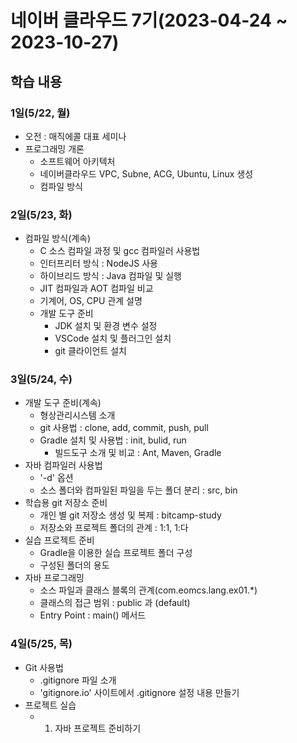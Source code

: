 # 네이버 클라우드 7기(2023-04-24 ~ 2023-10-27)

## 학습 내용

### 1일(5/22, 월)

- 오전 : 매직에콜 대표 세미나
- 프로그래밍 개론
    - 소프트웨어 아키텍처
    - 네이버클라우드 VPC, Subne, ACG, Ubuntu, Linux 생성 
    - 컴파일 방식

### 2일(5/23, 화)

- 컴파일 방식(계속)
    - C 소스 컴파일 과정 및 gcc 컴파일러 사용법
    - 인터프리터 방식 : NodeJS 사용
    - 하이브리드 방식 : Java 컴파일 및 실행
    - JIT 컴파일과 AOT 컴파일 비교
    - 기계어, OS, CPU 관계 설명
    - 개발 도구 준비
      - JDK 설치 및 환경 변수 설정
      - VSCode 설치 및 플러그인 설치
      - git 클라이언트 설치


### 3일(5/24, 수)

- 개발 도구 준비(계속)
    - 형상관리시스템 소개
    - git 사용법 : clone, add, commit, push, pull
    - Gradle 설치 및 사용법 : init, bulid, run
      - 빌드도구 소개 및 비교 : Ant, Maven, Gradle
- 자바 컴파일러 사용법
    - '-d' 옵션
    - 소스 폴더와 컴파일된 파일을 두는 폴더 분리 : src, bin
- 학습용 git 저장소 준비
    - 개인 별 git 저장소 생성 및 복제 : bitcamp-study    
    - 저장소와 프로젝트 폴더의 관계 : 1:1, 1:다
- 실습 프로젝트 준비
    - Gradle을 이용한 실습 프로젝트 폴더 구성
    - 구성된 폴더의 용도
- 자바 프로그래밍
    - 소스 파일과 클래스 블록의 관계(com.eomcs.lang.ex01.*)
    - 클래스의 접근 범위 : public 과 (default)
    - Entry Point : main() 메서드


### 4일(5/25, 목)

- Git 사용법
    - .gitignore 파일 소개
    - 'gitignore.io' 사이트에서 .gitignore 설정 내용 만들기
- 프로젝트 실습
    - 1. 자바 프로젝트 준비하기